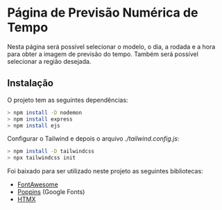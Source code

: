 # Página de Previsão Numérica de Tempo

Nesta página será possível selecionar o modelo, o dia, a rodada e a hora para obter a imagem de previsão do tempo. Também será possível selecionar a região desejada.

## Instalação

O projeto tem as seguintes dependências:

```bash
> npm install -D nodemon
> npm install express
> npm install ejs
```

Configurar o Tailwind e depois o arquivo _./tailwind.config.js_:

```bash
> npm install -D tailwindcss
> npx tailwindcss init
```

Foi baixado para ser utilizado neste projeto as seguintes bibliotecas:

- [FontAwesome](https://fontawesome.com/)
- [Poppins](https://fonts.google.com/specimen/Poppins) (Google Fonts)
- [HTMX](https://htmx.org/)
